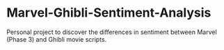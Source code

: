 # Marvel-Ghibli-Sentiment-Analysis
Personal project to discover the differences in sentiment between Marvel (Phase 3) and Ghibli movie scripts.
